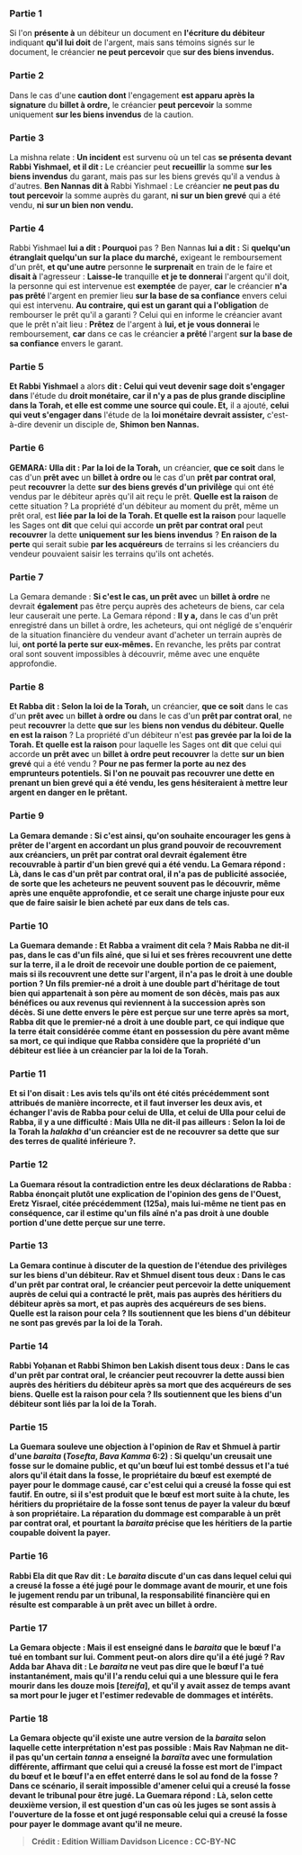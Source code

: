 
### Partie 1
Si l'on <b>présente à</b> un débiteur un document en <b>l'écriture du débiteur</b> indiquant <b>qu'il lui doit</b> de l'argent,</b> mais sans témoins signés sur le document, le créancier <b>ne peut percevoir</b> que <b>sur des biens invendus.</b>

### Partie 2
Dans le cas d'une <b>caution dont</b> l'engagement <b>est apparu après la signature</b> du <b>billet à ordre,</b> le créancier <b>peut percevoir</b> la somme uniquement <b>sur les biens invendus</b> de la caution.

### Partie 3
La mishna relate : <b>Un incident</b> est survenu où un tel cas <b>se présenta devant Rabbi Yishmael, et il dit :</b> Le créancier peut <b>recueillir</b> la somme <b>sur les biens invendus</b> du garant, mais pas sur les biens grevés qu'il a vendus à d'autres. <b>Ben Nannas dit à</b> Rabbi Yishmael : Le créancier <b>ne peut pas du tout percevoir</b> la somme auprès du garant, <b>ni sur un bien grevé</b> qui a été vendu, <b>ni sur un bien non vendu.</b>

### Partie 4
Rabbi Yishmael <b>lui a dit : Pourquoi</b> pas ? Ben Nannas <b>lui a dit :</b> Si <b>quelqu'un étranglait quelqu'un sur la place du marché,</b> exigeant le remboursement d'un prêt, <b>et qu'une autre</b> personne <b>le surprenait</b> en train de le faire et <b>disait à</b> l'agresseur : <b>Laisse-le</b> tranquille <b>et je te donnerai</b> l'argent qu'il doit, la personne qui est intervenue est <b>exemptée</b> de payer, <b>car</b> le créancier <b>n'a pas prêté</b> l'argent en premier lieu <b>sur la base de sa confiance</b> envers celui qui est intervenu. <b>Au contraire, qui est un garant qui a l'obligation</b> de rembourser le prêt qu'il a garanti ? Celui qui en informe le créancier avant que le prêt n'ait lieu : <b>Prêtez</b> de l'argent à <b>lui, et je vous donnerai</b> le remboursement, <b>car</b> dans ce cas le créancier <b>a prêté</b> l'argent <b>sur la base de sa confiance</b> envers le garant.

### Partie 5
<b>Et Rabbi Yishmael</b> a alors <b>dit : Celui qui veut devenir sage doit s'engager dans</b> l'étude du <b>droit monétaire, car il n'y a pas de plus grande discipline dans la Torah, et elle est comme une source qui coule. Et,</b> il a ajouté, <b>celui qui veut s'engager dans</b> l'étude de la <b>loi monétaire devrait assister,</b> c'est-à-dire devenir un disciple de, <b>Shimon ben Nannas.</b>

### Partie 6
<strong>GEMARA:</strong> <b>Ulla dit : Par la loi de la Torah,</b> un créancier, <b>que ce soit</b> dans le cas d'un <b>prêt avec</b> un <b>billet à ordre ou</b> le cas d'un <b>prêt par contrat oral</b>, peut <b>recouvrer</b> la dette <b>sur des biens grevés d'un privilège</b> qui ont été vendus par le débiteur après qu'il ait reçu le prêt. <b>Quelle est la raison</b> de cette situation ? La propriété d'un débiteur au moment du prêt, même un prêt oral, est <b>liée par la loi de la Torah. Et quelle est la raison</b> pour laquelle les Sages ont <b>dit</b> que celui qui accorde <b>un prêt par contrat oral</b> peut <b>recouvrer</b> la dette <b>uniquement sur les biens invendus</b> ? <b>En raison de la perte</b> qui serait subie <b>par les acquéreurs</b> de terrains si les créanciers du vendeur pouvaient saisir les terrains qu'ils ont achetés.

### Partie 7
La Gemara demande : <b>Si c'est le cas, un prêt avec</b> un <b>billet à ordre</b> ne devrait <b>également</b> pas être perçu auprès des acheteurs de biens, car cela leur causerait une perte. La Gemara répond : <b>Il y a,</b> dans le cas d'un prêt enregistré dans un billet à ordre, les acheteurs, qui ont négligé de s'enquérir de la situation financière du vendeur avant d'acheter un terrain auprès de lui, <b>ont porté la perte sur eux-mêmes.</b> En revanche, les prêts par contrat oral sont souvent impossibles à découvrir, même avec une enquête approfondie.

### Partie 8
<b>Et Rabba dit : Selon la loi de la Torah,</b> un créancier, <b>que ce soit</b> dans le cas d'un <b>prêt avec</b> un <b>billet à ordre ou</b> dans le cas d'un <b>prêt par contrat oral</b>, ne peut <b>recouvrer</b> la dette <b>que sur</b> les <b>biens non vendus du débiteur. Quelle en est la raison</b> ? La propriété d'un débiteur n'est <b>pas grevée par la loi de la Torah. Et quelle est la raison</b> pour laquelle les Sages ont <b>dit</b> que celui qui accorde <b>un prêt avec</b> un <b>billet à ordre peut recouvrer</b> la dette <b>sur un bien grevé</b> qui a été vendu ? <b>Pour ne pas fermer la porte au nez des <b>emprunteurs potentiels.</b> Si l'on ne pouvait pas recouvrer une dette en prenant un bien grevé qui a été vendu, les gens hésiteraient à mettre leur argent en danger en le prêtant.

### Partie 9
La Gemara demande : <b>Si c'est ainsi,</b> qu'on souhaite encourager les gens à prêter de l'argent en accordant un plus grand pouvoir de recouvrement aux créanciers, <b>un prêt par contrat oral</b> devrait <b>également</b> être recouvrable à partir d'un bien grevé qui a été vendu. La Gemara répond : <b>Là,</b> dans le cas d'un prêt par contrat oral, <b>il n'a pas de publicité</b> associée, de sorte que les acheteurs ne peuvent souvent pas le découvrir, même après une enquête approfondie, et ce serait une charge injuste pour eux que de faire saisir le bien acheté par eux dans de tels cas.

### Partie 10
La Guemara demande : <b>Et Rabba</b> a vraiment <b>dit cela ? Mais Rabba ne dit-il pas,</b> dans le cas d'un fils aîné, que si lui et ses frères <b>recouvrent</b> une dette sur la <b>terre, il a</b> le droit de recevoir une double portion de ce paiement, mais si <b>ils recouvrent</b> une dette sur l'<b>argent, il n'a pas</b> le droit à une double portion ? Un fils premier-né a droit à une double part d'héritage de tout bien qui appartenait à son père au moment de son décès, mais pas aux bénéfices ou aux revenus qui reviennent à la succession après son décès. Si une dette envers le père est perçue sur une terre après sa mort, Rabba dit que le premier-né a droit à une double part, ce qui indique que la terre était considérée comme étant en possession du père avant même sa mort, ce qui indique que Rabba considère que la propriété d'un débiteur est liée à un créancier par la loi de la Torah.

### Partie 11
<b>Et si l'on disait :</b> Les avis tels qu'ils ont été cités précédemment sont attribués de manière incorrecte, et il faut <b>inverser</b> les deux avis, et échanger l'avis de <b>Rabba pour</b> celui de <b>Ulla, et</b> celui <b>de Ulla pour</b> celui <b>de Rabba,</b> il y a une difficulté : <b>Mais Ulla ne dit-il pas</b> ailleurs : <b>Selon la loi de la Torah</b> la <b><i>halakha</i> d'un créancier est</b> de ne recouvrer sa dette que <b>sur des terres de qualité inférieure ?</b>.

### Partie 12
La Guemara résout la contradiction entre les deux déclarations de Rabba : <b>Rabba énonçait plutôt une explication de</b> l'opinion des <b>gens de l'Ouest,</b> Eretz Yisrael, citée précédemment (125a), <b>mais lui-même ne tient pas en conséquence,</b> car il estime qu'un fils aîné n'a pas droit à une double portion d'une dette perçue sur une terre.

### Partie 13
La Gemara continue à discuter de la question de l'étendue des privilèges sur les biens d'un débiteur. <b>Rav et Shmuel disent tous deux :</b> Dans le cas d'un <b>prêt par contrat oral</b>, le créancier <b>peut percevoir</b> la dette uniquement auprès de celui qui a contracté le prêt, mais <b>pas auprès des héritiers</b> du débiteur après sa mort, <b>et pas auprès des acquéreurs</b> de ses biens. <b>Quelle est la raison</b> pour cela ? Ils soutiennent que les biens d'un débiteur ne sont <b>pas grevés par la loi de la Torah.</b>

### Partie 14
<b>Rabbi Yoḥanan et Rabbi Shimon ben Lakish disent tous deux :</b> Dans le cas d'un <b>prêt par contrat oral</b>, le créancier <b>peut recouvrer</b> la dette <b>aussi bien auprès des héritiers</b> du débiteur après sa mort <b>que des acquéreurs</b> de ses biens. <b>Quelle est la raison</b> pour cela ? Ils soutiennent que les biens d'un débiteur sont <b>liés par la loi de la Torah.</b>

### Partie 15
La Guemara <b>souleve une objection</b> à l'opinion de Rav et Shmuel à partir d'une <i>baraita</i> (<i>Tosefta</i>, <i>Bava Kamma</i> 6:2) : Si <b>quelqu'un creusait une fosse sur le domaine public, et qu'un bœuf lui est tombé dessus et l'a tué</b> alors qu'il était dans la fosse, le propriétaire du bœuf est <b>exempté</b> de payer pour le dommage causé, car c'est celui qui a creusé la fosse qui est fautif. <b>En outre, si</b> il s'est produit <b>que le bœuf est mort</b> suite à la chute, <b>les héritiers du propriétaire de la fosse sont tenus de payer la valeur du bœuf à son propriétaire.</b> La réparation du dommage est comparable à un prêt par contrat oral, et pourtant la <i>baraita</i> précise que les héritiers de la partie coupable doivent la payer.

### Partie 16
<b>Rabbi Ela dit</b> que <b>Rav dit :</b> Le <i>baraita</i> discute d'un cas <b>dans lequel</b> celui qui a creusé la fosse <b>a été jugé</b> pour le dommage avant de mourir, et une fois le jugement rendu par un tribunal, la responsabilité financière qui en résulte est comparable à un prêt avec un billet à ordre.

### Partie 17
La Gemara objecte : <b>Mais il est enseigné</b> dans le <i>baraita</i> que le bœuf l'a <b>tué</b> en tombant sur lui. Comment peut-on alors dire qu'il a été jugé ? <b>Rav Adda bar Ahava dit :</b> Le <i>baraita</i> ne veut pas dire que le bœuf l'a tué instantanément, mais <b>qu'il l'a rendu celui qui a une blessure qui le fera mourir dans les douze mois [<i>tereifa</i>],</b> et qu'il y avait assez de temps avant sa mort pour le juger et l'estimer redevable de dommages et intérêts.

### Partie 18
La Gemara objecte qu'il existe une autre version de la <i>baraita</i> selon laquelle cette interprétation n'est pas possible : <b>Mais Rav Naḥman ne dit-il pas</b> qu'un certain <b><i>tanna</i> a enseigné</b> la <i>baraïta</i> avec une formulation différente, affirmant que celui qui a creusé la fosse <b>est mort</b> de l'impact du bœuf <b>et</b> le bœuf l'a en effet <b>enterré</b> dans le sol au fond de la fosse ? Dans ce scénario, il serait impossible d'amener celui qui a creusé la fosse devant le tribunal pour être jugé. La Guemara répond : <b>Là,</b> selon cette deuxième version, il est question d'un cas <b>où les juges se sont assis à l'ouverture de la fosse et ont jugé responsable</b> celui qui a creusé la fosse pour payer le dommage avant qu'il ne meure.

>Crédit : Edition William Davidson
>Licence : CC-BY-NC